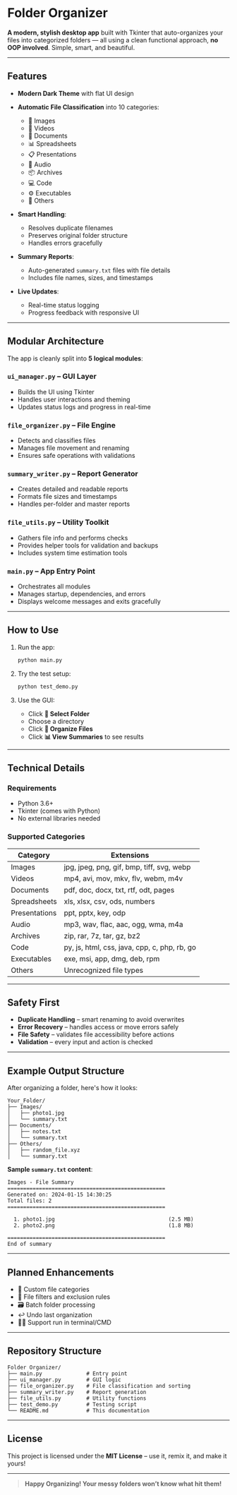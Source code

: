 # Folder Organizer

**A modern, stylish desktop app** built with Tkinter that auto-organizes your files into categorized folders — all using a clean functional approach, **no OOP involved**. Simple, smart, and beautiful.

---

## Features

- **Modern Dark Theme** with flat UI design  
- **Automatic File Classification** into 10 categories:
  - 📸 Images
  - 🎥 Videos
  - 📄 Documents
  - 📊 Spreadsheets
  - 📋 Presentations
  - 🎵 Audio
  - 📦 Archives
  - 💻 Code
  - ⚙️ Executables
  - 📁 Others

- **Smart Handling**:
  - Resolves duplicate filenames
  - Preserves original folder structure
  - Handles errors gracefully

- **Summary Reports**:
  - Auto-generated `summary.txt` files with file details
  - Includes file names, sizes, and timestamps

- **Live Updates**:
  - Real-time status logging
  - Progress feedback with responsive UI

---

## Modular Architecture

The app is cleanly split into **5 logical modules**:

### `ui_manager.py` – GUI Layer  
- Builds the UI using Tkinter  
- Handles user interactions and theming  
- Updates status logs and progress in real-time  

### `file_organizer.py` – File Engine  
- Detects and classifies files  
- Manages file movement and renaming  
- Ensures safe operations with validations  

### `summary_writer.py` – Report Generator  
- Creates detailed and readable reports  
- Formats file sizes and timestamps  
- Handles per-folder and master reports  

### `file_utils.py` – Utility Toolkit  
- Gathers file info and performs checks  
- Provides helper tools for validation and backups  
- Includes system time estimation tools  

### `main.py` – App Entry Point  
- Orchestrates all modules  
- Manages startup, dependencies, and errors  
- Displays welcome messages and exits gracefully  

---

## How to Use

1. Run the app:
   ```bash
   python main.py
   ```

2. Try the test setup:
   ```bash
   python test_demo.py
   ```

3. Use the GUI:
   - Click **📂 Select Folder**
   - Choose a directory
   - Click **🚀 Organize Files**
   - Click **📊 View Summaries** to see results

---

## Technical Details

### Requirements
- Python 3.6+
- Tkinter (comes with Python)
- No external libraries needed

### Supported Categories

| Category      | Extensions                                     |
|---------------|------------------------------------------------|
| Images        | jpg, jpeg, png, gif, bmp, tiff, svg, webp      |
| Videos        | mp4, avi, mov, mkv, flv, webm, m4v             |
| Documents     | pdf, doc, docx, txt, rtf, odt, pages           |
| Spreadsheets  | xls, xlsx, csv, ods, numbers                   |
| Presentations | ppt, pptx, key, odp                            |
| Audio         | mp3, wav, flac, aac, ogg, wma, m4a             |
| Archives      | zip, rar, 7z, tar, gz, bz2                     |
| Code          | py, js, html, css, java, cpp, c, php, rb, go   |
| Executables   | exe, msi, app, dmg, deb, rpm                   |
| Others        | Unrecognized file types                        |

---

## Safety First

- **Duplicate Handling** – smart renaming to avoid overwrites  
- **Error Recovery** – handles access or move errors safely  
- **File Safety** – validates file accessibility before actions  
- **Validation** – every input and action is checked

---

## Example Output Structure

After organizing a folder, here's how it looks:

```
Your_Folder/
├── Images/
│   ├── photo1.jpg
│   └── summary.txt
├── Documents/
│   ├── notes.txt
│   └── summary.txt
├── Others/
│   ├── random_file.xyz
│   └── summary.txt
```

**Sample `summary.txt` content**:
```
Images - File Summary
==================================================
Generated on: 2024-01-15 14:30:25
Total files: 2
==================================================

  1. photo1.jpg                                    (2.5 MB)
  2. photo2.png                                    (1.8 MB)

==================================================
End of summary
```

---

## Planned Enhancements

- 🔧 Custom file categories  
- 🎯 File filters and exclusion rules  
- 🗃️ Batch folder processing  
- ↩️ Undo last organization
- 🧑‍💻 Support run in terminal/CMD

---

## Repository Structure

```
Folder Organizer/
├── main.py              # Entry point
├── ui_manager.py        # GUI logic
├── file_organizer.py    # File classification and sorting
├── summary_writer.py    # Report generation
├── file_utils.py        # Utility functions
├── test_demo.py         # Testing script
└── README.md            # This documentation
```

---

## License

This project is licensed under the **MIT License** – use it, remix it, and make it yours!  

---

> **Happy Organizing! Your messy folders won’t know what hit them!**

